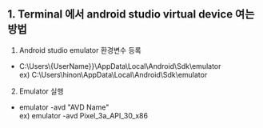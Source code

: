 ## 1. Terminal 에서 android studio virtual device 여는 방법
1. Android studio emulator 환경변수 등록
* C:\Users\\{UserName}}\AppData\Local\Android\Sdk\emulator \
ex) C:\Users\hinon\AppData\Local\Android\Sdk\emulator
2. Emulator 실행
* emulator -avd "AVD Name" \
ex) emulator -avd Pixel_3a_API_30_x86